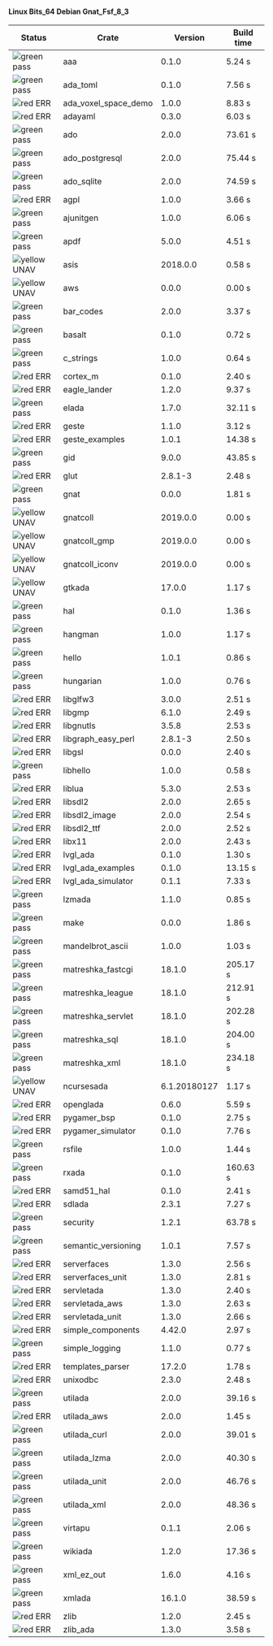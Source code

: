 #### Linux Bits_64 Debian Gnat_Fsf_8_3

| Status | Crate | Version | Build time |
| --- | --- | --- | --- |
|![green](https://placehold.it/8/00aa00/000000?text=+) pass | aaa | 0.1.0 |  5.24 s |
|![green](https://placehold.it/8/00aa00/000000?text=+) pass | ada_toml | 0.1.0 |  7.56 s |
|![red](https://placehold.it/8/ff0000/000000?text=+) ERR  | ada_voxel_space_demo | 1.0.0 |  8.83 s |
|![red](https://placehold.it/8/ff0000/000000?text=+) ERR  | adayaml | 0.3.0 |  6.03 s |
|![green](https://placehold.it/8/00aa00/000000?text=+) pass | ado | 2.0.0 |  73.61 s |
|![green](https://placehold.it/8/00aa00/000000?text=+) pass | ado_postgresql | 2.0.0 |  75.44 s |
|![green](https://placehold.it/8/00aa00/000000?text=+) pass | ado_sqlite | 2.0.0 |  74.59 s |
|![red](https://placehold.it/8/ff0000/000000?text=+) ERR  | agpl | 1.0.0 |  3.66 s |
|![green](https://placehold.it/8/00aa00/000000?text=+) pass | ajunitgen | 1.0.0 |  6.06 s |
|![green](https://placehold.it/8/00aa00/000000?text=+) pass | apdf | 5.0.0 |  4.51 s |
|![yellow](https://placehold.it/8/ffbb00/000000?text=+) UNAV | asis | 2018.0.0 |  0.58 s |
|![yellow](https://placehold.it/8/ffbb00/000000?text=+) UNAV | aws | 0.0.0 |  0.00 s |
|![green](https://placehold.it/8/00aa00/000000?text=+) pass | bar_codes | 2.0.0 |  3.37 s |
|![green](https://placehold.it/8/00aa00/000000?text=+) pass | basalt | 0.1.0 |  0.72 s |
|![green](https://placehold.it/8/00aa00/000000?text=+) pass | c_strings | 1.0.0 |  0.64 s |
|![red](https://placehold.it/8/ff0000/000000?text=+) ERR  | cortex_m | 0.1.0 |  2.40 s |
|![red](https://placehold.it/8/ff0000/000000?text=+) ERR  | eagle_lander | 1.2.0 |  9.37 s |
|![green](https://placehold.it/8/00aa00/000000?text=+) pass | elada | 1.7.0 |  32.11 s |
|![red](https://placehold.it/8/ff0000/000000?text=+) ERR  | geste | 1.1.0 |  3.12 s |
|![red](https://placehold.it/8/ff0000/000000?text=+) ERR  | geste_examples | 1.0.1 |  14.38 s |
|![green](https://placehold.it/8/00aa00/000000?text=+) pass | gid | 9.0.0 |  43.85 s |
|![red](https://placehold.it/8/ff0000/000000?text=+) ERR  | glut | 2.8.1-3 |  2.48 s |
|![green](https://placehold.it/8/00aa00/000000?text=+) pass | gnat | 0.0.0 |  1.81 s |
|![yellow](https://placehold.it/8/ffbb00/000000?text=+) UNAV | gnatcoll | 2019.0.0 |  0.00 s |
|![yellow](https://placehold.it/8/ffbb00/000000?text=+) UNAV | gnatcoll_gmp | 2019.0.0 |  0.00 s |
|![yellow](https://placehold.it/8/ffbb00/000000?text=+) UNAV | gnatcoll_iconv | 2019.0.0 |  0.00 s |
|![yellow](https://placehold.it/8/ffbb00/000000?text=+) UNAV | gtkada | 17.0.0 |  1.17 s |
|![green](https://placehold.it/8/00aa00/000000?text=+) pass | hal | 0.1.0 |  1.36 s |
|![green](https://placehold.it/8/00aa00/000000?text=+) pass | hangman | 1.0.0 |  1.17 s |
|![green](https://placehold.it/8/00aa00/000000?text=+) pass | hello | 1.0.1 |  0.86 s |
|![green](https://placehold.it/8/00aa00/000000?text=+) pass | hungarian | 1.0.0 |  0.76 s |
|![red](https://placehold.it/8/ff0000/000000?text=+) ERR  | libglfw3 | 3.0.0 |  2.51 s |
|![red](https://placehold.it/8/ff0000/000000?text=+) ERR  | libgmp | 6.1.0 |  2.49 s |
|![red](https://placehold.it/8/ff0000/000000?text=+) ERR  | libgnutls | 3.5.8 |  2.53 s |
|![red](https://placehold.it/8/ff0000/000000?text=+) ERR  | libgraph_easy_perl | 2.8.1-3 |  2.50 s |
|![red](https://placehold.it/8/ff0000/000000?text=+) ERR  | libgsl | 0.0.0 |  2.40 s |
|![green](https://placehold.it/8/00aa00/000000?text=+) pass | libhello | 1.0.0 |  0.58 s |
|![red](https://placehold.it/8/ff0000/000000?text=+) ERR  | liblua | 5.3.0 |  2.53 s |
|![red](https://placehold.it/8/ff0000/000000?text=+) ERR  | libsdl2 | 2.0.0 |  2.65 s |
|![red](https://placehold.it/8/ff0000/000000?text=+) ERR  | libsdl2_image | 2.0.0 |  2.54 s |
|![red](https://placehold.it/8/ff0000/000000?text=+) ERR  | libsdl2_ttf | 2.0.0 |  2.52 s |
|![red](https://placehold.it/8/ff0000/000000?text=+) ERR  | libx11 | 2.0.0 |  2.43 s |
|![red](https://placehold.it/8/ff0000/000000?text=+) ERR  | lvgl_ada | 0.1.0 |  1.30 s |
|![red](https://placehold.it/8/ff0000/000000?text=+) ERR  | lvgl_ada_examples | 0.1.0 |  13.15 s |
|![red](https://placehold.it/8/ff0000/000000?text=+) ERR  | lvgl_ada_simulator | 0.1.1 |  7.33 s |
|![green](https://placehold.it/8/00aa00/000000?text=+) pass | lzmada | 1.1.0 |  0.85 s |
|![green](https://placehold.it/8/00aa00/000000?text=+) pass | make | 0.0.0 |  1.86 s |
|![green](https://placehold.it/8/00aa00/000000?text=+) pass | mandelbrot_ascii | 1.0.0 |  1.03 s |
|![green](https://placehold.it/8/00aa00/000000?text=+) pass | matreshka_fastcgi | 18.1.0 |  205.17 s |
|![green](https://placehold.it/8/00aa00/000000?text=+) pass | matreshka_league | 18.1.0 |  212.91 s |
|![green](https://placehold.it/8/00aa00/000000?text=+) pass | matreshka_servlet | 18.1.0 |  202.28 s |
|![green](https://placehold.it/8/00aa00/000000?text=+) pass | matreshka_sql | 18.1.0 |  204.00 s |
|![green](https://placehold.it/8/00aa00/000000?text=+) pass | matreshka_xml | 18.1.0 |  234.18 s |
|![yellow](https://placehold.it/8/ffbb00/000000?text=+) UNAV | ncursesada | 6.1.20180127 |  1.17 s |
|![red](https://placehold.it/8/ff0000/000000?text=+) ERR  | openglada | 0.6.0 |  5.59 s |
|![red](https://placehold.it/8/ff0000/000000?text=+) ERR  | pygamer_bsp | 0.1.0 |  2.75 s |
|![red](https://placehold.it/8/ff0000/000000?text=+) ERR  | pygamer_simulator | 0.1.0 |  7.76 s |
|![green](https://placehold.it/8/00aa00/000000?text=+) pass | rsfile | 1.0.0 |  1.44 s |
|![green](https://placehold.it/8/00aa00/000000?text=+) pass | rxada | 0.1.0 |  160.63 s |
|![red](https://placehold.it/8/ff0000/000000?text=+) ERR  | samd51_hal | 0.1.0 |  2.41 s |
|![red](https://placehold.it/8/ff0000/000000?text=+) ERR  | sdlada | 2.3.1 |  7.27 s |
|![green](https://placehold.it/8/00aa00/000000?text=+) pass | security | 1.2.1 |  63.78 s |
|![green](https://placehold.it/8/00aa00/000000?text=+) pass | semantic_versioning | 1.0.1 |  7.57 s |
|![red](https://placehold.it/8/ff0000/000000?text=+) ERR  | serverfaces | 1.3.0 |  2.56 s |
|![red](https://placehold.it/8/ff0000/000000?text=+) ERR  | serverfaces_unit | 1.3.0 |  2.81 s |
|![red](https://placehold.it/8/ff0000/000000?text=+) ERR  | servletada | 1.3.0 |  2.40 s |
|![red](https://placehold.it/8/ff0000/000000?text=+) ERR  | servletada_aws | 1.3.0 |  2.63 s |
|![red](https://placehold.it/8/ff0000/000000?text=+) ERR  | servletada_unit | 1.3.0 |  2.66 s |
|![red](https://placehold.it/8/ff0000/000000?text=+) ERR  | simple_components | 4.42.0 |  2.97 s |
|![green](https://placehold.it/8/00aa00/000000?text=+) pass | simple_logging | 1.1.0 |  0.77 s |
|![red](https://placehold.it/8/ff0000/000000?text=+) ERR  | templates_parser | 17.2.0 |  1.78 s |
|![red](https://placehold.it/8/ff0000/000000?text=+) ERR  | unixodbc | 2.3.0 |  2.48 s |
|![green](https://placehold.it/8/00aa00/000000?text=+) pass | utilada | 2.0.0 |  39.16 s |
|![red](https://placehold.it/8/ff0000/000000?text=+) ERR  | utilada_aws | 2.0.0 |  1.45 s |
|![green](https://placehold.it/8/00aa00/000000?text=+) pass | utilada_curl | 2.0.0 |  39.01 s |
|![green](https://placehold.it/8/00aa00/000000?text=+) pass | utilada_lzma | 2.0.0 |  40.30 s |
|![green](https://placehold.it/8/00aa00/000000?text=+) pass | utilada_unit | 2.0.0 |  46.76 s |
|![green](https://placehold.it/8/00aa00/000000?text=+) pass | utilada_xml | 2.0.0 |  48.36 s |
|![green](https://placehold.it/8/00aa00/000000?text=+) pass | virtapu | 0.1.1 |  2.06 s |
|![green](https://placehold.it/8/00aa00/000000?text=+) pass | wikiada | 1.2.0 |  17.36 s |
|![green](https://placehold.it/8/00aa00/000000?text=+) pass | xml_ez_out | 1.6.0 |  4.16 s |
|![green](https://placehold.it/8/00aa00/000000?text=+) pass | xmlada | 16.1.0 |  38.59 s |
|![red](https://placehold.it/8/ff0000/000000?text=+) ERR  | zlib | 1.2.0 |  2.45 s |
|![red](https://placehold.it/8/ff0000/000000?text=+) ERR  | zlib_ada | 1.3.0 |  3.58 s |
